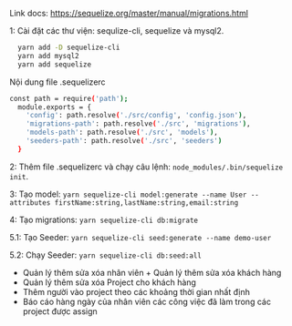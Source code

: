 Link docs: https://sequelize.org/master/manual/migrations.html

1: Cài đặt các thư viện: sequlize-cli, sequelize và mysql2.

```bash
  yarn add -D sequelize-cli
  yarn add mysql2
  yarn add sequelize
```

  Nội dung file .sequelizerc

```bash
const path = require('path');
  module.exports = {
    'config': path.resolve('./src/config', 'config.json'),
    'migrations-path': path.resolve('./src', 'migrations'),
    'models-path': path.resolve('./src', 'models'),
    'seeders-path': path.resolve('./src', 'seeders')
  }
```

2: Thêm file .sequelizerc và chạy câu lệnh: `node_modules/.bin/sequelize init`.

3: Tạo model: `yarn sequelize-cli model:generate --name User --attributes firstName:string,lastName:string,email:string`

4: Tạo migrations: `yarn sequelize-cli db:migrate`

5.1: Tạo Seeder: `yarn sequelize-cli seed:generate --name demo-user`

5.2: Chạy Seeder: `yarn sequelize-cli db:seed:all`

+ Quản lý thêm sửa xóa nhân viên + Quản lý thêm sửa xóa khách hàng
+ Quản lý thêm sửa xóa Project cho khách hàng
+ Thêm người vào project theo các khoảng thời gian nhất định
+ Báo cáo hàng ngày của nhân viên các công việc đã làm trong các
project được assign
